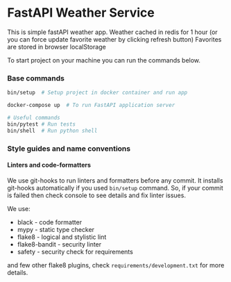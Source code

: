 # FastAPI Weather Service

This is simple fastAPI weather app.
Weather cached in redis for 1 hour (or you can force update favorite weather by clicking refresh button)
Favorites are stored in browser localStorage

To start project on your machine you can run the commands below.

### Base commands

```bash
bin/setup  # Setup project in docker container and run app

docker-compose up  # To run FastAPI application server

# Useful commands
bin/pytest # Run tests
bin/shell  # Run python shell
```

### Style guides and name conventions

#### Linters and code-formatters

We use git-hooks to run linters and formatters before any commit.
It installs git-hooks automatically if you used `bin/setup` command.
So, if your commit is failed then check console to see details and fix linter issues.

We use:

* black - code formatter
* mypy - static type checker
* flake8 - logical and stylistic lint
* flake8-bandit - security linter
* safety - security check for requirements

and few other flake8 plugins, check `requirements/development.txt` for more details.
